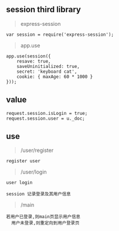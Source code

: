 ## session third library

> express-session

```
var session = require('express-session');
```

> app.use

```
app.use(session({
    resave: true,
    saveUninitialized: true,
    secret: 'keyboard cat',
    cookie: { maxAge: 60 * 1000 }
}));

```

## value

```
request.session.isLogin = true;
request.session.user = u._doc;
```

## use

> /user/register

```
register user
```

> /user/login

```
user login

session 记录登录及其用户信息
```

> /main

```
若用户已登录,则main页显示用户信息
  用户未登录,则重定向到用户登录页
```